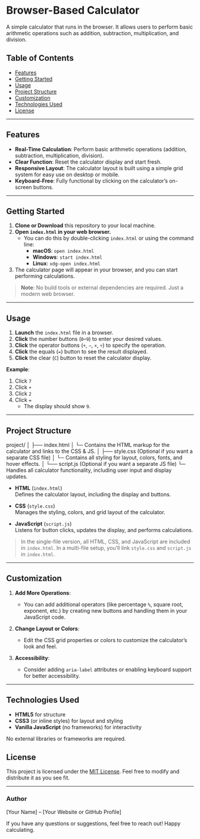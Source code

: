 # Browser-Based Calculator

A simple calculator that runs in the browser. It allows users to perform basic arithmetic operations such as addition, subtraction, multiplication, and division.

## Table of Contents
- [Features](#features)
- [Getting Started](#getting-started)
- [Usage](#usage)
- [Project Structure](#project-structure)
- [Customization](#customization)
- [Technologies Used](#technologies-used)
- [License](#license)

---

## Features
- **Real-Time Calculation**: Perform basic arithmetic operations (addition, subtraction, multiplication, division).
- **Clear Function**: Reset the calculator display and start fresh.
- **Responsive Layout**: The calculator layout is built using a simple grid system for easy use on desktop or mobile.
- **Keyboard-Free**: Fully functional by clicking on the calculator’s on-screen buttons.

---

## Getting Started

1. **Clone or Download** this repository to your local machine.
2. **Open `index.html` in your web browser.**
   - You can do this by double-clicking `index.html` or using the command line:
     - **macOS**: `open index.html`
     - **Windows**: `start index.html`
     - **Linux**: `xdg-open index.html`
3. The calculator page will appear in your browser, and you can start performing calculations.

> **Note**: No build tools or external dependencies are required. Just a modern web browser.

---

## Usage

1. **Launch** the `index.html` file in a browser.
2. **Click** the number buttons (`0`–`9`) to enter your desired values.
3. **Click** the operator buttons (`+`, `−`, `×`, `÷`) to specify the operation.
4. **Click** the equals (`=`) button to see the result displayed.
5. **Click** the clear (`C`) button to reset the calculator display.

**Example**:  
1. Click `7`  
2. Click `+`  
3. Click `2`  
4. Click `=`  
   - The display should show `9`.

---

## Project Structure
project/
│
├── index.html
│    └─ Contains the HTML markup for the calculator and links to the CSS & JS.
│
├── style.css (Optional if you want a separate CSS file)
│    └─ Contains all styling for layout, colors, fonts, and hover effects.
│
└── script.js (Optional if you want a separate JS file)
     └─ Handles all calculator functionality, including user input and display updates.




- **HTML** (`index.html`)  
  Defines the calculator layout, including the display and buttons.

- **CSS** (`style.css`)  
  Manages the styling, colors, and grid layout of the calculator.

- **JavaScript** (`script.js`)  
  Listens for button clicks, updates the display, and performs calculations.

> In the single-file version, all HTML, CSS, and JavaScript are included in `index.html`. In a multi-file setup, you’ll link `style.css` and `script.js` in `index.html`.

---

## Customization

1. **Add More Operations**:  
   - You can add additional operators (like percentage `%`, square root, exponent, etc.) by creating new buttons and handling them in your JavaScript code.

2. **Change Layout or Colors**:  
   - Edit the CSS grid properties or colors to customize the calculator’s look and feel.

3. **Accessibility**:  
   - Consider adding `aria-label` attributes or enabling keyboard support for better accessibility.

---

## Technologies Used
- **HTML5** for structure
- **CSS3** (or inline styles) for layout and styling
- **Vanilla JavaScript** (no frameworks) for interactivity

No external libraries or frameworks are required.

## License
This project is licensed under the [MIT License](https://opensource.org/licenses/MIT). Feel free to modify and distribute it as you see fit.

---

### Author
[Your Name] – [Your Website or GitHub Profile]

If you have any questions or suggestions, feel free to reach out! Happy calculating.
</details>


